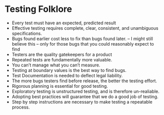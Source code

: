 # Testing Folklore

* Every test must have an expected, predicted result
* Effective testing requires complete, clear, consistent, and unambiguous specifications.
* Bugs found earlier cost less to fix than bugs found later. – I might still believe this – only for those bugs that you could reasonably expect to find
* Testers are the quality gatekeepers for a product
* Repeated tests are fundamentally more valuable.
* You can’t manage what you can’t measure.
* Testing at boundary values is the best way to find bugs.
* Test Documentation is needed to deflect legal liability.
* The more bugs testers find before release, the better the testing effort.
* Rigorous planning is essential for good testing.
* Exploratory testing is unstructured testing, and is therefore un-realiable.
* Adopting best practices will guarantee that we do a good job of testing.
* Step by step instructions are necessary to make testing a repeatable process.

